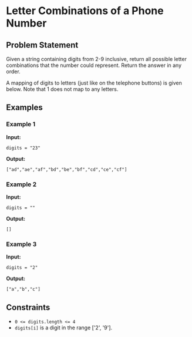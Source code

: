 # Letter Combinations of a Phone Number

## Problem Statement

Given a string containing digits from 2-9 inclusive, return all possible letter combinations that the number could represent. Return the answer in any order.

A mapping of digits to letters (just like on the telephone buttons) is given below. Note that 1 does not map to any letters.

## Examples

### Example 1

**Input:** 
```
digits = "23"
```
**Output:** 
```
["ad","ae","af","bd","be","bf","cd","ce","cf"]
```

### Example 2

**Input:**
```
digits = ""
```
**Output:** 
```
[]
```

### Example 3

**Input:**
```
digits = "2"
```
**Output:** 
```
["a","b","c"]
```

## Constraints

- `0 <= digits.length <= 4`
- `digits[i]` is a digit in the range ['2', '9'].